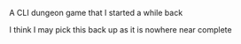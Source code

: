A CLI dungeon game that I started a while back

I think I may pick this back up as it is nowhere near complete
